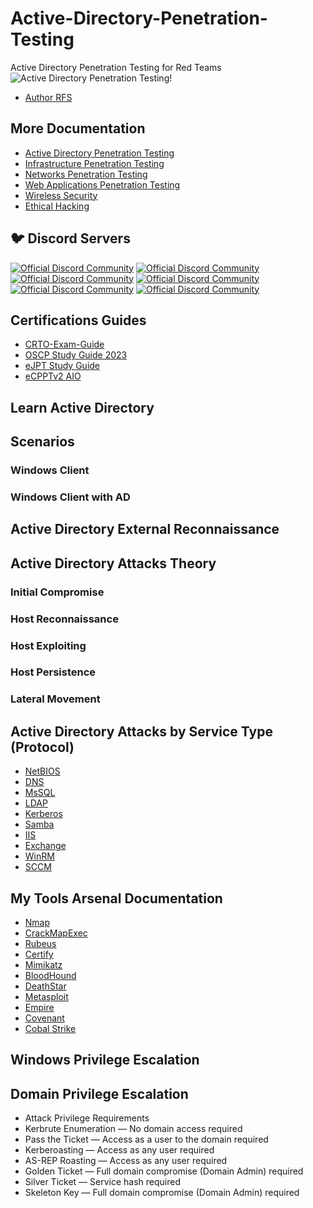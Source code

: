 # Active-Directory-Penetration-Testing
Active Directory Penetration Testing for Red Teams
![Active Directory Penetration Testing!](https://cdn.ad-attacks.com/Active-Directory-Attacks.png "Active Directory Penetration Testing")

- [Author RFS](https://discord.gg/VPquyDE3JY)

## More Documentation

- [Active Directory Penetration Testing](https://github.com/PopLabSec/Active-Directory-Penetration-Testing)
- [Infrastructure Penetration Testing]()
- [Networks Penetration Testing](https://github.com/PopLabSec/Networking-Penetration-Testing)
- [Web Applications Penetration Testing](https://github.com/PopLabSec/Web-Applications-Penetration-Testing)
- [Wireless Security](https://www.offensive-wireless.com/)
- [Ethical Hacking](https://github.com/PopLabSec/RFS-Ethical-Hacking)


## 🐦 Discord Servers
<a href="https://discord.gg/H46uHvSZne"><img src="https://discordapp.com/api/guilds/894273981606150224/widget.png?style=banner1" alt="Official Discord Community" target="_blank"></a>
<a href="https://discord.gg/Sft2dnyj6Z"><img src="https://discordapp.com/api/guilds/880193638414565427/widget.png?style=banner1" alt="Official Discord Community" target="_blank"></a>
<br>
<a href="https://discord.gg/vk2JQaneUQ"><img src="https://discordapp.com/api/guilds/1040697202902839317/widget.png?style=banner1" alt="Official Discord Community" target="_blank"></a>
<a href="https://discord.gg/mJ8Wy8yJEw"><img src="https://discordapp.com/api/guilds/1055301414265569360/widget.png?style=banner1" alt="Official Discord Community" target="_blank"></a>
<br>
<a href="https://discord.gg/vk2JQaneUQ"><img src="https://discordapp.com/api/guilds/1040710660620816506/widget.png?style=banner1" alt="Official Discord Community" target="_blank"></a>
<a href="https://discord.gg/T3NYGA7yFU"><img src="https://discordapp.com/api/guilds/955583027973607515/widget.png?style=banner1" alt="Official Discord Community" target="_blank"></a>
<br>

## Certifications Guides


- [CRTO-Exam-Guide](https://github.com/PopLabSec/CRTO-Exam-Guide)
- [OSCP Study Guide 2023](https://github.com/PopLabSec/OSCP-Study-Guide-2023)
- [eJPT Study Guide](https://github.com/PopLabSec/eJPT-Study-Guide)
- [eCPPTv2 AIO](https://github.com/PopLabSec/eCPPTv2-AIO)


## Learn Active Directory

## Scenarios

### Windows Client
### Windows Client with AD

## Active Directory External Reconnaissance



## Active Directory Attacks Theory

### Initial Compromise
### Host Reconnaissance
### Host Exploiting
### Host Persistence
### Lateral Movement

## Active Directory Attacks by Service Type (Protocol)

- [NetBIOS](./NetBIOS)
- [DNS](./DNS/index.md) 
- [MsSQL](./MSSQL/index.md) 
- [LDAP](./LDAP/index.md)
- [Kerberos](./Kerberos/index.md)
- [Samba](./Samba/index.md)
- [IIS](./IIS/index.md)
- [Exchange](./Exchange/index.md)
- [WinRM](./WinRM/index.md)
- [SCCM](./SCCM/index.md)

## My Tools Arsenal Documentation
- [Nmap]()
- [CrackMapExec](https://crackmapexec.popdocs.net/)
- [Rubeus]()
- [Certify]()
- [Mimikatz]()
- [BloodHound](https://bloodhound.popdocs.net/)
- [DeathStar]()
- [Metasploit]()
- [Empire]()
- [Covenant]()
- [Cobal Strike]()


## Windows Privilege Escalation


## Domain Privilege Escalation

- Attack Privilege Requirements
- Kerbrute Enumeration — No domain access required
- Pass the Ticket — Access as a user to the domain required
- Kerberoasting — Access as any user required
- AS-REP Roasting — Access as any user required
- Golden Ticket — Full domain compromise (Domain Admin) required
- Silver Ticket — Service hash required
- Skeleton Key — Full domain compromise (Domain Admin) required
